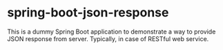 # spring-boot-json-response
This is a dummy Spring Boot application to demonstrate a way to provide JSON response from server. Typically, in case of RESTful web service.
